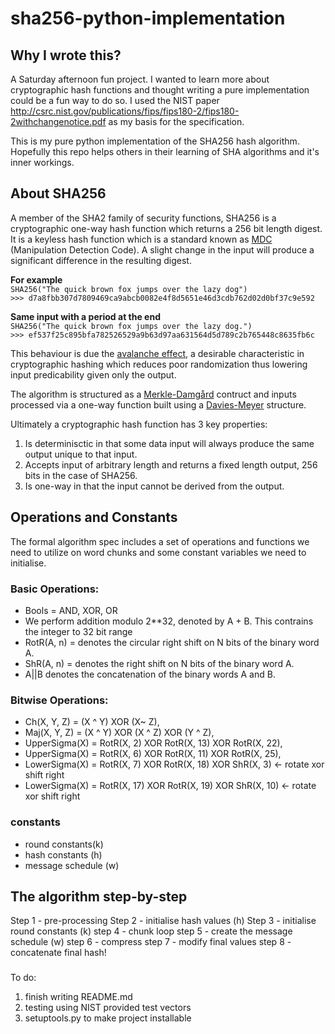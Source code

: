 # sha256-python-implementation

## Why I wrote this?
A Saturday afternoon fun project. I wanted to learn more about cryptographic hash functions and thought writing
a pure implementation could be a fun way to do so. I used the NIST paper http://csrc.nist.gov/publications/fips/fips180-2/fips180-2withchangenotice.pdf as my basis for the specification.

This is my pure python implementation of the SHA256 hash algorithm. Hopefully this repo helps others in their learning of
SHA algorithms and it's inner workings.

## About SHA256
A member of the SHA2 family of security functions, SHA256 is a cryptographic one-way hash function which returns a 256 bit length digest. It is a keyless hash function which is a standard known as [MDC](https://en.wikipedia.org/wiki/MDC-2) (Manipulation Detection Code). A slight change in the input will produce a significant difference in the resulting digest.

**For example**  
`SHA256("The quick brown fox jumps over the lazy dog")`  
`>>> d7a8fbb307d7809469ca9abcb0082e4f8d5651e46d3cdb762d02d0bf37c9e592`

**Same input with a period at the end**  
`SHA256("The quick brown fox jumps over the lazy dog.")`  
`>>> ef537f25c895bfa782526529a9b63d97aa631564d5d789c2b765448c8635fb6c`

This behaviour is due the [avalanche effect](https://en.wikipedia.org/wiki/Avalanche_effect), a desirable characteristic in cryptographic hashing which reduces poor randomization thus lowering input predicability given only the output.

The algorithm is structured as a [Merkle-Damgård](https://en.wikipedia.org/wiki/Merkle%E2%80%93Damg%C3%A5rd_construction) contruct and inputs processed via a one-way function built using a [Davies-Meyer](https://en.wikipedia.org/wiki/One-way_compression_function#Davies%E2%80%93Meyer) structure.

Ultimately a cryptographic hash function has 3 key properties:
1. Is determinisctic in that some data input will always produce the same output unique to that input.
2. Accepts input of arbitrary length and returns a fixed length output, 256 bits in the case of SHA256.
3. Is one-way in that the input cannot be derived from the output.

## Operations and Constants
The formal algorithm spec includes a set of operations and functions we need to utilize on word chunks and some constant variables we need to initialise.

### Basic Operations:
- Bools = AND, XOR, OR
- We perform addition modulo 2**32, denoted by A + B. This contrains the integer to 32 bit range
- RotR(A, n) =  denotes the circular right shift on N bits of the binary word A.
- ShR(A, n) =  denotes the right shift on N bits of the binary word A.
- A||B denotes the concatenation of the binary words A and B.

### Bitwise Operations:
- Ch(X, Y, Z) = (X ^ Y) XOR (X~ Z),
- Maj(X, Y, Z) = (X ^ Y) XOR (X ^ Z) XOR (Y ^ Z),
- UpperSigma(X) = RotR(X, 2)  XOR RotR(X, 13) XOR RotR(X, 22),
- UpperSigma(X) = RotR(X, 6) XOR RotR(X, 11) XOR RotR(X, 25),
- LowerSigma(X) = RotR(X, 7) XOR RotR(X, 18) XOR ShR(X, 3) <- rotate xor shift right
- LowerSigma(X) = RotR(X, 17) XOR RotR(X, 19) XOR ShR(X, 10) <- rotate xor shift right


### constants
- round constants(k)
- hash constants (h) 
- message schedule (w)

## The algorithm step-by-step
Step 1 - pre-processing
Step 2 - initialise hash values (h)
Step 3 - initialise round constants (k)
step 4 - chunk loop
step 5 - create the message schedule (w)
step 6 - compress
step 7 - modify final values
step 8 - concatenate final hash!

###
To do:
1. finish writing README.md
2. testing using NIST provided test vectors
3. setuptools.py to make project installable
